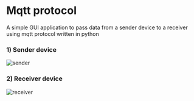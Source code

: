 # Mqtt protocol

A simple GUI application to pass data from a sender device to a receiver using mqtt protocol written in python 

### 1) Sender device
![sender](https://imgur.com/i4pkwMm.png)

### 2) Receiver device
![receiver](https://imgur.com/fBoZIEX.png)
